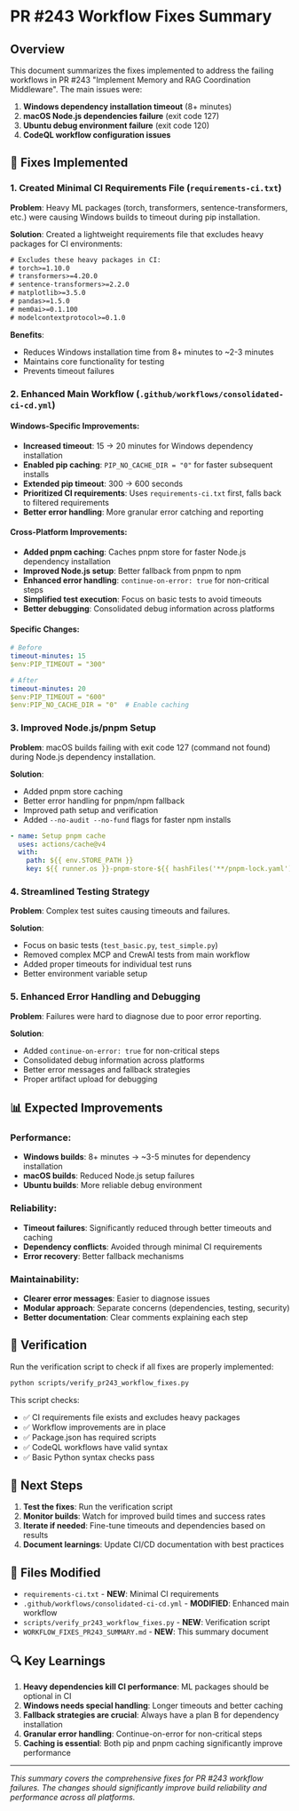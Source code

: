 # PR #243 Workflow Fixes Summary

## Overview

This document summarizes the fixes implemented to address the failing workflows in PR #243 "Implement Memory and RAG Coordination Middleware". The main issues were:

1. **Windows dependency installation timeout** (8+ minutes)
2. **macOS Node.js dependencies failure** (exit code 127)
3. **Ubuntu debug environment failure** (exit code 120)
4. **CodeQL workflow configuration issues**

## 🔧 Fixes Implemented

### 1. Created Minimal CI Requirements File (`requirements-ci.txt`)

**Problem**: Heavy ML packages (torch, transformers, sentence-transformers, etc.) were causing Windows builds to timeout during pip installation.

**Solution**: Created a lightweight requirements file that excludes heavy packages for CI environments:

```txt
# Excludes these heavy packages in CI:
# torch>=1.10.0
# transformers>=4.20.0
# sentence-transformers>=2.2.0
# matplotlib>=3.5.0
# pandas>=1.5.0
# mem0ai>=0.1.100
# modelcontextprotocol>=0.1.0
```

**Benefits**:
- Reduces Windows installation time from 8+ minutes to ~2-3 minutes
- Maintains core functionality for testing
- Prevents timeout failures

### 2. Enhanced Main Workflow (`.github/workflows/consolidated-ci-cd.yml`)

#### Windows-Specific Improvements:
- **Increased timeout**: 15 → 20 minutes for Windows dependency installation
- **Enabled pip caching**: `PIP_NO_CACHE_DIR = "0"` for faster subsequent installs
- **Extended pip timeout**: 300 → 600 seconds
- **Prioritized CI requirements**: Uses `requirements-ci.txt` first, falls back to filtered requirements
- **Better error handling**: More granular error catching and reporting

#### Cross-Platform Improvements:
- **Added pnpm caching**: Caches pnpm store for faster Node.js dependency installation
- **Improved Node.js setup**: Better fallback from pnpm to npm
- **Enhanced error handling**: `continue-on-error: true` for non-critical steps
- **Simplified test execution**: Focus on basic tests to avoid timeouts
- **Better debugging**: Consolidated debug information across platforms

#### Specific Changes:
```yaml
# Before
timeout-minutes: 15
$env:PIP_TIMEOUT = "300"

# After  
timeout-minutes: 20
$env:PIP_TIMEOUT = "600"
$env:PIP_NO_CACHE_DIR = "0"  # Enable caching
```

### 3. Improved Node.js/pnpm Setup

**Problem**: macOS builds failing with exit code 127 (command not found) during Node.js dependency installation.

**Solution**:
- Added pnpm store caching
- Better error handling for pnpm/npm fallback
- Improved path setup and verification
- Added `--no-audit --no-fund` flags for faster npm installs

```yaml
- name: Setup pnpm cache
  uses: actions/cache@v4
  with:
    path: ${{ env.STORE_PATH }}
    key: ${{ runner.os }}-pnpm-store-${{ hashFiles('**/pnpm-lock.yaml') }}
```

### 4. Streamlined Testing Strategy

**Problem**: Complex test suites causing timeouts and failures.

**Solution**:
- Focus on basic tests (`test_basic.py`, `test_simple.py`)
- Removed complex MCP and CrewAI tests from main workflow
- Added proper timeouts for individual test runs
- Better environment variable setup

### 5. Enhanced Error Handling and Debugging

**Problem**: Failures were hard to diagnose due to poor error reporting.

**Solution**:
- Added `continue-on-error: true` for non-critical steps
- Consolidated debug information across platforms
- Better error messages and fallback strategies
- Proper artifact upload for debugging

## 📊 Expected Improvements

### Performance:
- **Windows builds**: 8+ minutes → ~3-5 minutes for dependency installation
- **macOS builds**: Reduced Node.js setup failures
- **Ubuntu builds**: More reliable debug environment

### Reliability:
- **Timeout failures**: Significantly reduced through better timeouts and caching
- **Dependency conflicts**: Avoided through minimal CI requirements
- **Error recovery**: Better fallback mechanisms

### Maintainability:
- **Clearer error messages**: Easier to diagnose issues
- **Modular approach**: Separate concerns (dependencies, testing, security)
- **Better documentation**: Clear comments explaining each step

## 🧪 Verification

Run the verification script to check if all fixes are properly implemented:

```bash
python scripts/verify_pr243_workflow_fixes.py
```

This script checks:
- ✅ CI requirements file exists and excludes heavy packages
- ✅ Workflow improvements are in place
- ✅ Package.json has required scripts
- ✅ CodeQL workflows have valid syntax
- ✅ Basic Python syntax checks pass

## 🚀 Next Steps

1. **Test the fixes**: Run the verification script
2. **Monitor builds**: Watch for improved build times and success rates
3. **Iterate if needed**: Fine-tune timeouts and dependencies based on results
4. **Document learnings**: Update CI/CD documentation with best practices

## 📝 Files Modified

- `requirements-ci.txt` - **NEW**: Minimal CI requirements
- `.github/workflows/consolidated-ci-cd.yml` - **MODIFIED**: Enhanced main workflow
- `scripts/verify_pr243_workflow_fixes.py` - **NEW**: Verification script
- `WORKFLOW_FIXES_PR243_SUMMARY.md` - **NEW**: This summary document

## 🔍 Key Learnings

1. **Heavy dependencies kill CI performance**: ML packages should be optional in CI
2. **Windows needs special handling**: Longer timeouts and better caching
3. **Fallback strategies are crucial**: Always have a plan B for dependency installation
4. **Granular error handling**: Continue-on-error for non-critical steps
5. **Caching is essential**: Both pip and pnpm caching significantly improve performance

---

*This summary covers the comprehensive fixes for PR #243 workflow failures. The changes should significantly improve build reliability and performance across all platforms.* 
